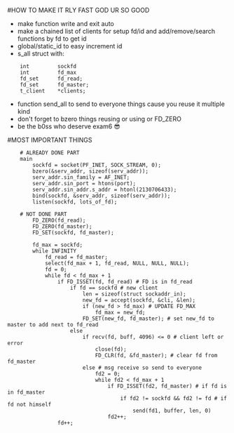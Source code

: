 #HOW TO MAKE IT RLY FAST GOD UR SO GOOD

- make function write and exit auto
- make a chained list of clients for setup fd/id and add/remove/search functions by fd to get id
- global/static_id to easy increment id
- s_all struct with:
```
	int			sockfd
	int			fd_max
	fd_set		fd_read;
	fd_set		fd_master;
	t_client	*clients;
```
- function send_all to send to everyone things cause you reuse it multiple kind
- don't forget to bzero things reusing or using or FD_ZERO
- be the b0ss who deserve exam6 😎

#MOST IMPORTANT THINGS
```
	# ALREADY DONE PART
	main
		sockfd = socket(PF_INET, SOCK_STREAM, 0);
		bzero(&serv_addr, sizeof(serv_addr));
		serv_addr.sin_family = AF_INET;
		serv_addr.sin_port = htons(port);
		serv_addr.sin_addr.s_addr = htonl(2130706433);
		bind(sockfd, &serv_addr, sizeof(serv_addr));
		listen(sockfd, lots_of_fd);

	# NOT DONE PART
		FD_ZERO(fd_read);
		FD_ZERO(fd_master);
		FD_SET(sockfd, fd_master);
		
		fd_max = sockfd;
		while INFINITY
			fd_read = fd_master;
			select(fd_max + 1, fd_read, NULL, NULL, NULL);
			fd = 0;
			while fd < fd_max + 1
				if FD_ISSET(fd, fd_read) # FD is in fd_read
					if fd == sockfd # new client
						len = sizeof(struct sockaddr_in);
						new_fd = accept(sockfd, &cli, &len);
						if (new_fd > fd_max) # UPDATE FD_MAX
							fd_max = new_fd;
						FD_SET(new_fd, fd_master); # set new_fd to master to add next to fd_read
					else
						if recv(fd, buff, 4096) <= 0 # client left or error
							close(fd);
							FD_CLR(fd, &fd_master); # clear fd from fd_master
						else # msg receive so send to everyone
							fd2 = 0;
							while fd2 < fd_max + 1
								if FD_ISSET(fd2, fd_master) # if fd is in fd_master
									if fd2 != sockfd && fd2 != fd # if fd not himself
										send(fd1, buffer, len, 0)
								fd2++;
				fd++;
							
						
						
					
		
```
